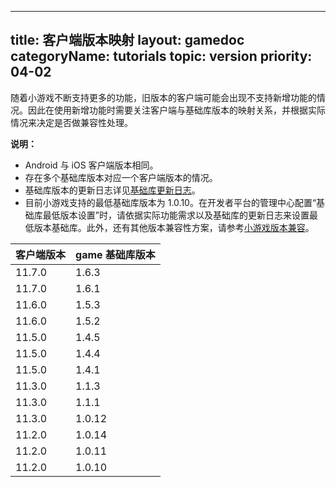 
---
title: 客户端版本映射
layout: gamedoc
categoryName: tutorials
topic: version
priority: 04-02
---

随着小游戏不断支持更多的功能，旧版本的客户端可能会出现不支持新增功能的情况。因此在使用新增功能时需要关注客户端与基础库版本的映射关系，并根据实际情况来决定是否做兼容性处理。

**说明：**
- Android 与 iOS 客户端版本相同。
- 存在多个基础库版本对应一个客户端版本的情况。
- 基础库版本的更新日志详见[基础库更新日志](/game/tutorials/version/releaseLog/)。
- 目前小游戏支持的最低基础库版本为 1.0.10。在开发者平台的管理中心配置“基础库最低版本设置”时，请依据实际功能需求以及基础库的更新日志来设置最低版本基础库。此外，还有其他版本兼容性方案，请参考[小游戏版本兼容](/game/tutorials/version/compatibility/)。

| 客户端版本 | game 基础库版本|
|-|-|
|11.7.0|1.6.3|
|11.7.0|1.6.1|
|11.6.0|1.5.3|
|11.6.0|1.5.2|
|11.5.0|1.4.5|
|11.5.0|1.4.4|
|11.5.0|1.4.1|
|11.3.0|1.1.3|
|11.3.0|1.1.1|
|11.3.0|1.0.12|
|11.2.0|1.0.14|
|11.2.0|1.0.11|
|11.2.0|1.0.10|

